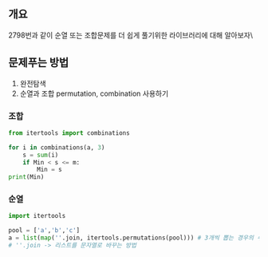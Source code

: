 ## 개요
2798번과 같이 순열 또는 조합문제를 더 쉽게 풀기위한 라이브러리에 대해 알아보자\
## 문제푸는 방법
1. 완전탐색
2. 순열과 조합 permutation, combination 사용하기
### 조합
```python
from itertools import combinations

for i in combinations(a, 3)
    s = sum(i)
    if Min < s <= m:
        Min = s
print(Min)
```
### 순열
```python
import itertools

pool = ['a','b','c'] 
a = list(map(''.join, itertools.permutations(pool))) # 3개씩 뽑는 경우의 수
# ''.join -> 리스트를 문자열로 바꾸는 방법
```
